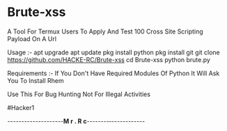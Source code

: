 # Brute-xss
A Tool For Termux Users To Apply And Test 100 Cross Site Scripting Payload On A Url


Usage :-
apt upgrade 
apt update 
pkg install python
pkg install git
git clone https://github.com/HACKE-RC/Brute-xss
cd Brute-xss
python brute.py

Requirements :-
If You Don't Have Required Modules Of Python It Will Ask You To Install Rhem


Use This For Bug Hunting 
Not For Illegal Activities 


#Hacker1

--------------------__M  r  .  R  c__--------‐------------

